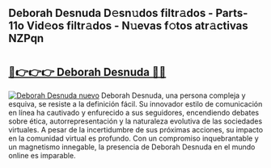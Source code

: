 ## Deborah Desnuda D𝚎sn𝚞dos filtr𝚊dos - Parts-11o Vid𝚎os filtr𝚊dos - N𝚞evas f𝚘tos atr𝚊ctivas NZPqn

# <h2><a href="http://mb9ih8.tromn.icu/?c=Deborah+Desnuda">🔗👉👉👉 Deborah Desnuda 🔗🔗</a></h2>

[![Deborah Desnuda nuevo](https://i.imgur.com/pEAQMta.gif)](http://mb9ih8.tromn.icu/?c=Deborah+Desnuda)
Deborah Desnuda, una persona compleja y esquiva, se resiste a la definición fácil. Su innovador estilo de comunicación en línea ha cautivado y enfurecido a sus seguidores, encendiendo debates sobre ética, autorrepresentación y la naturaleza evolutiva de las sociedades virtuales. A pesar de la incertidumbre de sus próximas acciones, su impacto en la comunidad virtual es profundo. Con un compromiso inquebrantable y un magnetismo innegable, la presencia de Deborah Desnuda en el mundo online es imparable.
